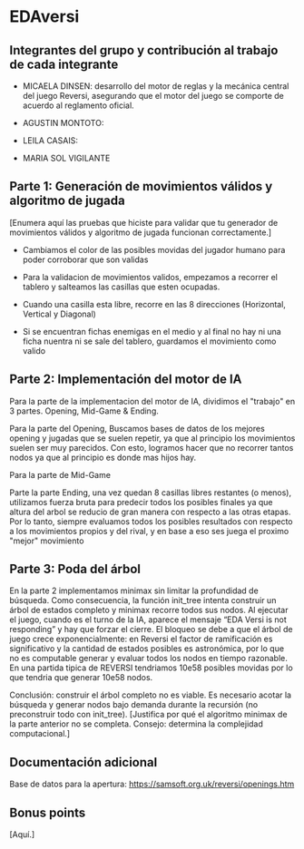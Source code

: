 # EDAversi

## Integrantes del grupo y contribución al trabajo de cada integrante

* MICAELA DINSEN: desarrollo del motor de reglas y la mecánica central del juego Reversi, asegurando que el motor del juego se comporte de acuerdo al reglamento oficial.

* AGUSTIN MONTOTO:

* LEILA CASAIS:

* MARIA SOL VIGILANTE

## Parte 1: Generación de movimientos válidos y algoritmo de jugada

[Enumera aquí las pruebas que hiciste para validar que tu generador de movimientos válidos y algoritmo de jugada funcionan correctamente.]
* Cambiamos el color de las posibles movidas del jugador humano para poder corroborar que son validas

* Para la validacion de movimientos validos, empezamos a recorrer el tablero y salteamos las casillas que esten ocupadas. 

* Cuando una casilla esta libre, recorre en las 8 direcciones (Horizontal, Vertical y Diagonal)

* Si se encuentran fichas enemigas en el medio y al final no hay ni una ficha nuentra ni se sale del tablero, guardamos el movimiento como valido

## Parte 2: Implementación del motor de IA
Para la parte de la implementacion del motor de IA, dividimos el "trabajo" en 3 partes. Opening, Mid-Game & Ending. 

Para la parte del Opening, Buscamos bases de datos de los mejores opening y jugadas que se suelen repetir, ya que al principio los movimientos suelen ser muy parecidos. Con esto, logramos hacer que no recorrer tantos nodos ya que al principio es donde mas hijos hay.

Para la parte de Mid-Game 

Parte la parte Ending, una vez quedan 8 casillas libres restantes (o menos), utilizamos fuerza bruta para predecir todos los posibles finales ya que altura del arbol se reducio de gran manera con respecto a las otras etapas. Por lo tanto, siempre evaluamos todos los posibles resultados con respecto a los movimientos propios y del rival, y en base a eso ses juega el proximo "mejor" movimiento



## Parte 3: Poda del árbol
En la parte 2 implementamos minimax sin limitar la profundidad de búsqueda. Como consecuencia, la función init_tree intenta construir un árbol de estados completo y minimax recorre todos sus nodos.
Al ejecutar el juego, cuando es el turno de la IA, aparece el mensaje “EDA Versi is not responding” y hay que forzar el cierre. El bloqueo se debe a que el árbol de juego crece exponencialmente: en Reversi el factor de ramificación es significativo y la cantidad de estados posibles es astronómica, por lo que no es computable generar y evaluar todos los nodos en tiempo razonable. En una partida tipica de REVERSI tendriamos 10e58 posibles movidas por lo que tendria que generar 10e58 nodos. 

Conclusión: construir el árbol completo no es viable. Es necesario acotar la búsqueda y generar nodos bajo demanda durante la recursión (no preconstruir todo con init_tree).
[Justifica por qué el algoritmo minimax de la parte anterior no se completa. Consejo: determina la complejidad computacional.]

## Documentación adicional

Base de datos para la apertura: https://samsoft.org.uk/reversi/openings.htm

## Bonus points

[Aquí.]

